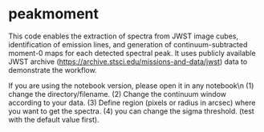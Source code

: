# peakmoment
This code enables the extraction of spectra from JWST image cubes, identification of emission lines, and generation of continuum-subtracted moment-0 maps for each detected spectral peak. It uses publicly available JWST archive (https://archive.stsci.edu/missions-and-data/jwst) data to demonstrate the workflow.


If you are using the notebook version, please open it in any notebook\n 
(1) change the directory/filename. 
(2) Change the continuum window according to your data. 
(3) Define region (pixels or radius in arcsec) where you want to get  the spectra. 
(4) you can change the sigma threshold. (test with the default value first). 
